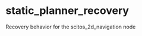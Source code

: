 static_planner_recovery
=======================

Recovery behavior for the scitos_2d_navigation node
